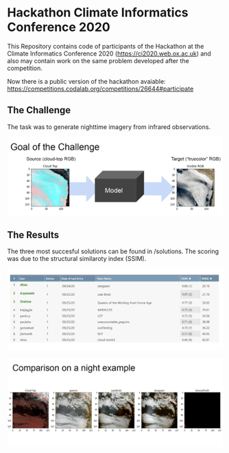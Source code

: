 # Hackathon Climate Informatics Conference 2020
This Repository contains code of participants of the Hackathon at the Climate Informatics Conference 2020 (https://ci2020.web.ox.ac.uk) and also may contain work on the same problem developed after the competition. 

Now there is a public version of the hackathon avaiable: https://competitions.codalab.org/competitions/26644#participate

## The Challenge
The task was to generate nighttime imagery from infrared observations.
<p align="center">
  <img src="images/challenge_goal.PNG" />
</p>

## The Results
The three most succesful solutions can be found in /solutions. The scoring was due to the structural similaroty index (SSIM).

<p align="center">
  <img src="images/results_hackathon_ci.PNG" />
</p>

<p align="center">
  <img src="images/comparison_night.PNG" />
</p>
